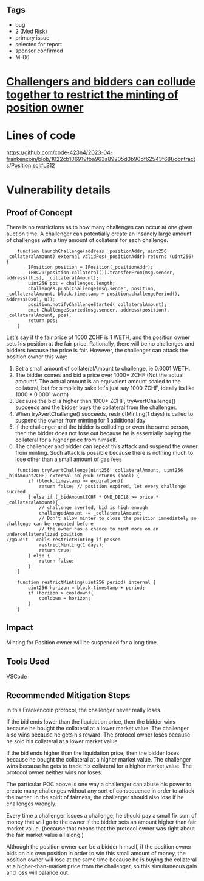 ## Tags

- bug
- 2 (Med Risk)
- primary issue
- selected for report
- sponsor confirmed
- M-06

# [Challengers and bidders can collude together to restrict the minting of position owner](https://github.com/code-423n4/2023-04-frankencoin-findings/issues/745) 

# Lines of code

https://github.com/code-423n4/2023-04-frankencoin/blob/1022cb106919fba963a89205d3b90bf62543f68f/contracts/Position.sol#L312


# Vulnerability details

## Proof of Concept

There is no restrictions as to how many challenges can occur at one given auction time. A challenger can potentially create an insanely large amount of challenges with a tiny amount of collateral for each challenge. 

```
    function launchChallenge(address _positionAddr, uint256 _collateralAmount) external validPos(_positionAddr) returns (uint256) {
        IPosition position = IPosition(_positionAddr);
        IERC20(position.collateral()).transferFrom(msg.sender, address(this), _collateralAmount);
        uint256 pos = challenges.length;
        challenges.push(Challenge(msg.sender, position, _collateralAmount, block.timestamp + position.challengePeriod(), address(0x0), 0));
        position.notifyChallengeStarted(_collateralAmount);
        emit ChallengeStarted(msg.sender, address(position), _collateralAmount, pos);
        return pos;
    }
```

Let's say if the fair price of 1000 ZCHF is 1 WETH, and the position owner sets his position at the fair price. Rationally, there will be no challenges and bidders because the price is fair. However, the challenger can attack the position owner this way:

1. Set a small amount of collateralAmount to challenge, ie 0.0001 WETH.
2. The bidder comes and bid a price over 1000* ZCHF (Not the actual amount*. The actual amount is an equivalent amount scaled to the collateral, but for simplicity sake let's just say 1000 ZCHF, ideally its like 1000 * 0.0001 worth)
3. Because the bid is higher than 1000* ZCHF, tryAvertChallenge() succeeds and the bidder buys the collateral from the challenger.
4. When tryAvertChallenge() succeeds, restrictMinting(1 days) is called to suspend the owner from minting for 1 additional day
5. If the challenger and the bidder is colluding or even the same person, then the bidder does not lose out because he is essentially buying the collateral for a higher price from himself. 
6. The challenger and bidder can repeat this attack and suspend the owner from minting. Such attack is possible because there is nothing much to lose other than a small amount of gas fees

```
    function tryAvertChallenge(uint256 _collateralAmount, uint256 _bidAmountZCHF) external onlyHub returns (bool) {
        if (block.timestamp >= expiration){
            return false; // position expired, let every challenge succeed
        } else if (_bidAmountZCHF * ONE_DEC18 >= price * _collateralAmount){
            // challenge averted, bid is high enough
            challengedAmount -= _collateralAmount;
            // Don't allow minter to close the position immediately so challenge can be repeated before
            // the owner has a chance to mint more on an undercollateralized position
//@audit-- calls restrictMinting if passed
            restrictMinting(1 days);
            return true;
        } else {
            return false;
        }
    }
```

```
    function restrictMinting(uint256 period) internal {
        uint256 horizon = block.timestamp + period;
        if (horizon > cooldown){
            cooldown = horizon;
        }
    }
```

## Impact

Minting for Position owner will be suspended for a long time.

## Tools Used

VSCode

## Recommended Mitigation Steps

In this Frankencoin protocol, the challenger never really loses. 

If the bid ends lower than the liquidation price, then the bidder wins because he bought the collateral at a lower market value. The challenger also wins because he gets his reward. The protocol owner loses because he sold his collateral at a lower market value. 

If the bid ends higher than the liquidation price, then the bidder loses because he bought the collateral at a higher market value. The challenger wins because he gets to trade his collateral for a higher market value. The protocol owner neither wins nor loses.

The particular POC above is one way a challenger can abuse his power to create many challenges without any sort of consequence in order to attack the owner. In the spirit of fairness, the challenger should also lose if he challenges wrongly. 

Every time a challenger issues a challenge, he should pay a small fix sum of money that will go to the owner if the bidder sets an amount higher than fair market value. (because that means that the protocol owner was right about the fair market value all along.) 

Although the position owner can be a bidder himself, if the position owner bids on his own position in order to win this small amount of money, the position owner will lose at the same time because he is buying the collateral at a higher-than-market price from the challenger, so this simultaneous gain and loss will balance out.
